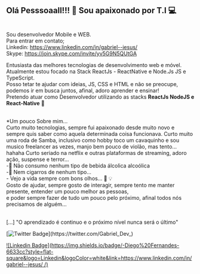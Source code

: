 ## Olá Pesssoaall!!! 👋 Sou apaixonado por T.I 💻

<br/>Sou desenvolvedor Mobile e WEB.
<br/>Para entrar em contato;
<br/>Linkedin: https://www.linkedin.com/in/gabriel--jesus/
<br/>Skype: https://join.skype.com/invite/yv5G9N5QUtGA

Entusiasta das melhores tecnologias de desenvolvimento web e móvel.
<br/>Atualmente estou focado na Stack ReactJs - ReactNative e Node.Js JS e TypeScript.
<br/>Posso tetar te ajudar com ideias, JS, CSS e HTML e não se preocupe, podemos ir em busca juntos, afinal, adoro aprender e ensinar!
<br/>Pretendo atuar como Desenvolvedor utilizando as stacks <strong>ReactJs NodeJS e React-Native</strong> 🙌

<br/>*Um pouco Sobre mim...
<br/>Curto muito tecnologias, sempre fui apaixonado desde muito novo e sempre quis saber como aquela determinada coisa funcionava. Curto muito uma roda de Samba, inclusivo como hobby toco um cavaquinho e sou musico freelancer as vezes, manjo bem pouco de violão, mas tento... hahaha Curto seriado na netflix e outras plataformas de streaming, adoro ação, suspense e terror...
<br/>-🚫 Não consumo nenhum tipo de bebida álcolica alcoólica
<br/>-🚫 Nem cigarros de nenhum tipo...
<br/>- Vejo a vida sempre com bons olhos... 🚀 💡
<br/>Gosto de ajudar, sempre gosto de interagir, sempre tento me manter presente, entender um pouco melhor as pessoas, 
<br/>e poder sempre fazer de tudo um pouco pelo próximo, afinal todos nós precisamos de alguém...

<br/>[...] "O aprendizado é continuo e o próximo nível nunca será o último"

[![Twitter Badge](https://img.shields.io/badge/-@Gabriel_Dev_-6633cc?style=flat-square&labelColor=6633cc&logo=twitter&logoColor=white&link=https://twitter.com/Gabriel_Dev_)](https://twitter.com/Gabriel_Dev_) 

[![Linkedin Badge](https://img.shields.io/badge/-Diego%20Fernandes-6633cc?style=flat-square&logo=Linkedin&logoColor=white&link=https://www.linkedin.com/in/gabriel--jesus/
/)](https://www.linkedin.com/in/diego-schell-fernandes/) 
